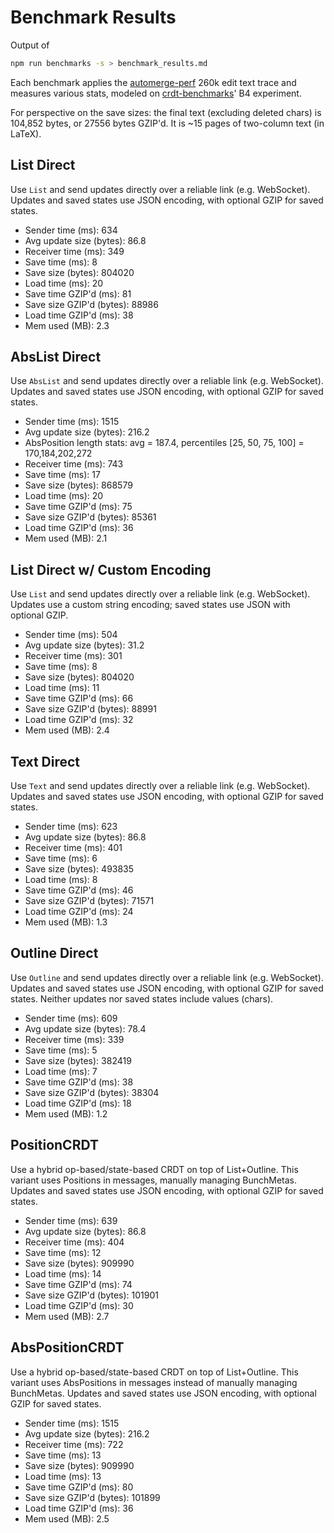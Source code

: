 # Benchmark Results
Output of
```bash
npm run benchmarks -s > benchmark_results.md
```
Each benchmark applies the [automerge-perf](https://github.com/automerge/automerge-perf) 260k edit text trace and measures various stats, modeled on [crdt-benchmarks](https://github.com/dmonad/crdt-benchmarks/)' B4 experiment.

For perspective on the save sizes: the final text (excluding deleted chars) is 104,852 bytes, or 27556 bytes GZIP'd. It is ~15 pages of two-column text (in LaTeX).


## List Direct

Use `List` and send updates directly over a reliable link (e.g. WebSocket).
Updates and saved states use JSON encoding, with optional GZIP for saved states.

- Sender time (ms): 634
- Avg update size (bytes): 86.8
- Receiver time (ms): 349
- Save time (ms): 8
- Save size (bytes): 804020
- Load time (ms): 20
- Save time GZIP'd (ms): 81
- Save size GZIP'd (bytes): 88986
- Load time GZIP'd (ms): 38
- Mem used (MB): 2.3

## AbsList Direct

Use `AbsList` and send updates directly over a reliable link (e.g. WebSocket).
Updates and saved states use JSON encoding, with optional GZIP for saved states.

- Sender time (ms): 1515
- Avg update size (bytes): 216.2
- AbsPosition length stats: avg = 187.4, percentiles [25, 50, 75, 100] = 170,184,202,272
- Receiver time (ms): 743
- Save time (ms): 17
- Save size (bytes): 868579
- Load time (ms): 20
- Save time GZIP'd (ms): 75
- Save size GZIP'd (bytes): 85361
- Load time GZIP'd (ms): 36
- Mem used (MB): 2.1

## List Direct w/ Custom Encoding

Use `List` and send updates directly over a reliable link (e.g. WebSocket).
Updates use a custom string encoding; saved states use JSON with optional GZIP.

- Sender time (ms): 504
- Avg update size (bytes): 31.2
- Receiver time (ms): 301
- Save time (ms): 8
- Save size (bytes): 804020
- Load time (ms): 11
- Save time GZIP'd (ms): 66
- Save size GZIP'd (bytes): 88991
- Load time GZIP'd (ms): 32
- Mem used (MB): 2.4

## Text Direct

Use `Text` and send updates directly over a reliable link (e.g. WebSocket).
Updates and saved states use JSON encoding, with optional GZIP for saved states.

- Sender time (ms): 623
- Avg update size (bytes): 86.8
- Receiver time (ms): 401
- Save time (ms): 6
- Save size (bytes): 493835
- Load time (ms): 8
- Save time GZIP'd (ms): 46
- Save size GZIP'd (bytes): 71571
- Load time GZIP'd (ms): 24
- Mem used (MB): 1.3

## Outline Direct

Use `Outline` and send updates directly over a reliable link (e.g. WebSocket).
Updates and saved states use JSON encoding, with optional GZIP for saved states.
Neither updates nor saved states include values (chars).

- Sender time (ms): 609
- Avg update size (bytes): 78.4
- Receiver time (ms): 339
- Save time (ms): 5
- Save size (bytes): 382419
- Load time (ms): 7
- Save time GZIP'd (ms): 38
- Save size GZIP'd (bytes): 38304
- Load time GZIP'd (ms): 18
- Mem used (MB): 1.2

## PositionCRDT

Use a hybrid op-based/state-based CRDT on top of List+Outline.
This variant uses Positions in messages, manually managing BunchMetas.
Updates and saved states use JSON encoding, with optional GZIP for saved states.

- Sender time (ms): 639
- Avg update size (bytes): 86.8
- Receiver time (ms): 404
- Save time (ms): 12
- Save size (bytes): 909990
- Load time (ms): 14
- Save time GZIP'd (ms): 74
- Save size GZIP'd (bytes): 101901
- Load time GZIP'd (ms): 30
- Mem used (MB): 2.7

## AbsPositionCRDT

Use a hybrid op-based/state-based CRDT on top of List+Outline.
This variant uses AbsPositions in messages instead of manually managing BunchMetas.
Updates and saved states use JSON encoding, with optional GZIP for saved states.

- Sender time (ms): 1515
- Avg update size (bytes): 216.2
- Receiver time (ms): 722
- Save time (ms): 13
- Save size (bytes): 909990
- Load time (ms): 13
- Save time GZIP'd (ms): 80
- Save size GZIP'd (bytes): 101899
- Load time GZIP'd (ms): 36
- Mem used (MB): 2.5
